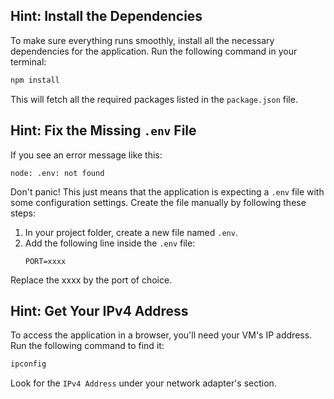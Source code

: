 ## Hint: Install the Dependencies
To make sure everything runs smoothly, install all the necessary dependencies for the application. Run the following command in your terminal:
```bash
npm install
```
This will fetch all the required packages listed in the `package.json` file.


## Hint: Fix the Missing `.env` File
If you see an error message like this:
```
node: .env: not found
```
Don't panic! This just means that the application is expecting a `.env` file with some configuration settings. Create the file manually by following these steps:

1. In your project folder, create a new file named `.env`.
2. Add the following line inside the `.env` file:
   ```
   PORT=xxxx
   ```
Replace the xxxx by the port of choice.


## Hint: Get Your IPv4 Address
To access the application in a browser, you'll need your VM's IP address. Run the following command to find it:
```bash
ipconfig
```
Look for the `IPv4 Address` under your network adapter's section. 

